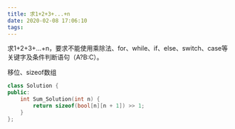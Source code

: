 ```yaml
---
title: 求1+2+3+...+n
date: 2020-02-08 17:06:10
tags:
---
```


求1+2+3+...+n，要求不能使用乘除法、for、while、if、else、switch、case等关键字及条件判断语句（A?B:C）。

移位、sizeof数组

```cpp
class Solution {
public:
    int Sum_Solution(int n) {
        return sizeof(bool[n][n + 1]) >> 1;
    }
};
```
